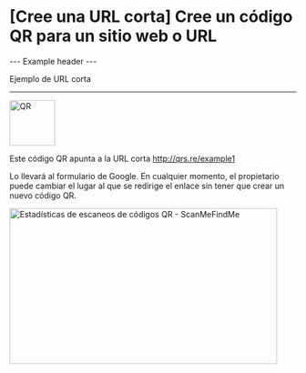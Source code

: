 <h1>[Cree una URL corta] Cree un código QR para un sitio web o URL</h1>

--- Example header ---

Ejemplo de URL corta

----------

<div class="d-flex justify-flex-start align-center mb-4">
    <div class="mr-5"><img src="https://media.scanmefindme.com/dynamic/url/url-popup-qr.svg"
         width="80" height="80" alt="QR"></div>
    <p>Este código QR apunta a la URL corta
        <a href="http://qrs.re/example1"
            target="_blank" rel="noopener" class="smfm-externallink">
            http://qrs.re/example1
        </a>
    </p>
</div>

<p class="mb-7">Lo llevará al formulario de Google. En cualquier momento,
     el propietario puede cambiar el lugar al que se redirige el enlace sin tener que crear un nuevo código QR.</p>

<p><img
src="https://media.scanmefindme.com/dynamic/url/url-popup-dahsboard.png"
width="470" height="274" alt="Estadísticas de escaneos de códigos QR - ScanMeFindMe"></p>